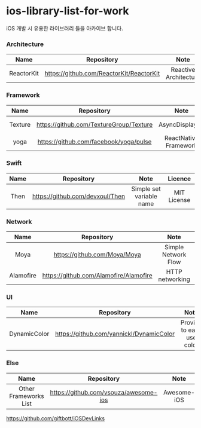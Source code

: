 # ios-library-list-for-work
iOS 개발 시 유용한 라이브러리 들을 아카이브 합니다.



### Architecture
| Name | Repository | Note | Licence |
|:------:|:-----------:|:---------:|:---------:|
| ReactorKit | https://github.com/ReactorKit/ReactorKit | Reactive Architecture |  MIT License |


### Framework
| Name | Repository | Note | Licence |
|:------:|:-----------:|:---------:|:---------:|
| Texture | https://github.com/TextureGroup/Texture | AsyncDisplayKit |  View License |
| yoga | https://github.com/facebook/yoga/pulse | ReactNative Framework |  View License |



### Swift
| Name | Repository | Note | Licence |
|:------:|:-----------:|:---------:|:---------:|
| Then | https://github.com/devxoul/Then | Simple set variable name |  MIT License |


### Network
| Name | Repository | Note | Licence |
|:------:|:-----------:|:---------:|:---------:|
| Moya | https://github.com/Moya/Moya | Simple Network Flow |  MIT License |
| Alamofire | https://github.com/Alamofire/Alamofire | HTTP networking |  MIT License |

### UI
| Name | Repository | Note | Licence |
|:------:|:-----------:|:---------:|:---------:|
| DynamicColor | https://github.com/yannickl/DynamicColor | Provide to easy use color |  MIT License |



### Else
| Name | Repository | Note | Licence |
|:------:|:-----------:|:---------:|:---------:|
| Other Frameworks List | https://github.com/vsouza/awesome-ios | Awesome-iOS |  MIT License |


https://github.com/giftbott/iOSDevLinks

